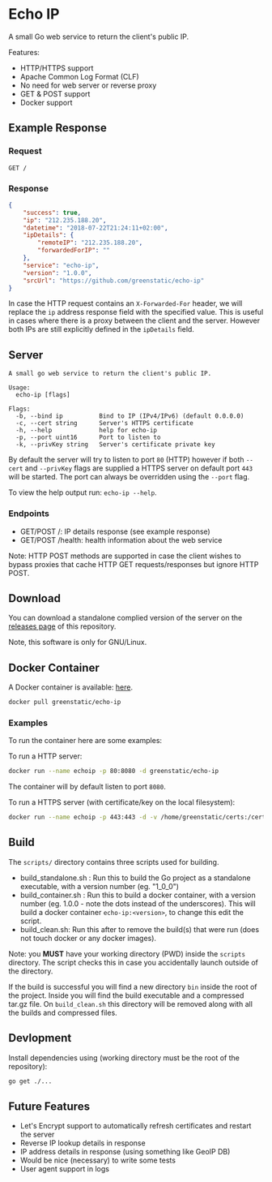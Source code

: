 # Echo IP
A small Go web service to return the client's public IP.

Features:
- HTTP/HTTPS support
- Apache Common Log Format (CLF)
- No need for web server or reverse proxy
- GET & POST support
- Docker support

## Example Response
### Request
```http request
GET /
```
### Response
```json
{
    "success": true,
    "ip": "212.235.188.20",
    "datetime": "2018-07-22T21:24:11+02:00",
    "ipDetails": {
        "remoteIP": "212.235.188.20",
        "forwardedForIP": ""
    },
    "service": "echo-ip",
    "version": "1.0.0",
    "srcUrl": "https://github.com/greenstatic/echo-ip"
}
```

In case the HTTP request contains an `X-Forwarded-For` header, we will replace
the `ip` address response field with the specified value. This is useful in cases
where there is a proxy between the client and the server. However both IPs are
still explicitly defined in the `ipDetails` field.

## Server
```
A small go web service to return the client's public IP.

Usage:
  echo-ip [flags]

Flags:
  -b, --bind ip          Bind to IP (IPv4/IPv6) (default 0.0.0.0)
  -c, --cert string      Server's HTTPS certificate
  -h, --help             help for echo-ip
  -p, --port uint16      Port to listen to
  -k, --privKey string   Server's certificate private key

```

By default the server will try to listen to port `80` (HTTP) however 
if both `--cert` and `--privKey` flags are supplied a HTTPS server 
on default port `443` will be started. The port can always be overridden
using the `--port` flag.

To view the help output run: `echo-ip --help`.

### Endpoints
- GET/POST /: IP details response (see example response)
- GET/POST /health: health information about the web service

Note: HTTP POST methods are supported in case the client wishes to bypass 
proxies that cache HTTP GET requests/responses but ignore HTTP POST.

## Download
You can download a standalone complied version of the server on the 
[releases page](https://github.com/greenstatic/echo-ip/releases) 
of this repository.

Note, this software is only for GNU/Linux.

## Docker Container
A Docker container is available: [here](https://hub.docker.com/r/greenstatic/echo-ip/).

```bash
docker pull greenstatic/echo-ip
```

### Examples
To run the container here are some examples:

To run a HTTP server:
```bash
docker run --name echoip -p 80:8080 -d greenstatic/echo-ip
```
The container will by default listen to port `8080`.

To run a HTTPS server (with certificate/key on the local filesystem):
```bash
docker run --name echoip -p 443:443 -d -v /home/greenstatic/certs:/cert:ro  greenstatic/echo-ip -c /cert/server.crt -k /cert/server.key
```

## Build
The `scripts/` directory contains three scripts used for building.
- build_standalone.sh <version>: Run this to build the Go project as a standalone
executable, with a version number (eg. "1_0_0")
- build_container.sh <version>: Run this to build a docker container, with
a version number (eg. 1.0.0 - note the dots instead of the underscores).
This will build a docker container `echo-ip:<version>`, to change this edit the script.
- build_clean.sh: Run this after to remove the build(s) that were run 
(does not touch docker or any docker images).

Note: you **MUST** have your working directory (PWD) inside the `scripts` 
directory. The script checks this in case you accidentally launch outside
of the directory.

If the build is successful you will find a new directory `bin` inside the 
root of the project. Inside you will find the build executable and a 
compressed tar.gz file. On `build_clean.sh` this directory will be 
removed along with all the builds and compressed files.

## Devlopment
Install dependencies using (working directory must be the root of the repository):
```bash
go get ./...
```

## Future Features
- Let's Encrypt support to automatically refresh certificates and restart
the server
- Reverse IP lookup details in response
- IP address details in response (using something like GeoIP DB)
- Would be nice (necessary) to write some tests
- User agent support in logs